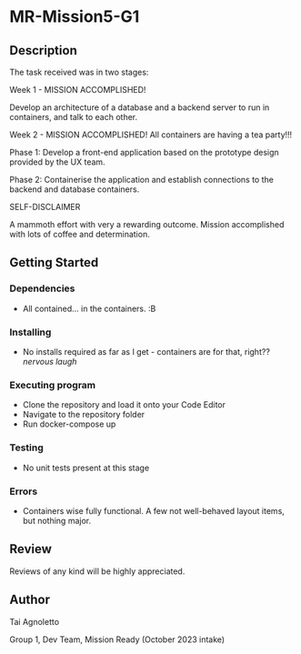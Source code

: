 # MR-Mission5-G1

## Description

The task received was in two stages:

Week 1 - MISSION ACCOMPLISHED!

Develop an architecture of a database and a backend server to run in containers, and talk to each other.


Week 2 - MISSION ACCOMPLISHED! All containers are having a tea party!!!

Phase 1: Develop a front-end application based on the prototype design provided by the UX team. 

Phase 2: Containerise the application and establish connections to the backend and database containers.



SELF-DISCLAIMER

A mammoth effort with very a rewarding outcome. Mission accomplished with lots of coffee and determination.

## Getting Started

### Dependencies

* All contained... in the containers. :B

### Installing

* No installs required as far as I get - containers are for that, right?? *nervous laugh*

### Executing program

* Clone the repository and load it onto your Code Editor
* Navigate to the repository folder
* Run docker-compose up

### Testing

* No unit tests present at this stage

### Errors

* Containers wise fully functional. A few not well-behaved layout items, but nothing major.

## Review

Reviews of any kind will be highly appreciated.


## Author

Tai Agnoletto

Group 1, Dev Team, Mission Ready (October 2023 intake)

